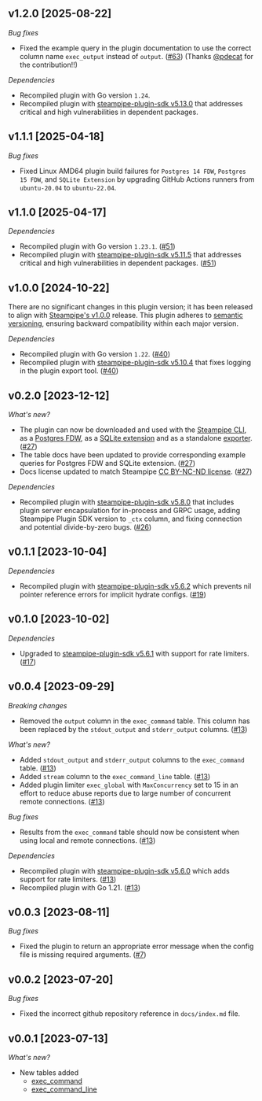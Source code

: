## v1.2.0 [2025-08-22]

_Bug fixes_

- Fixed the example query in the plugin documentation to use the correct column name `exec_output` instead of `output`. ([#63](https://github.com/turbot/steampipe-plugin-exec/pull/63)) (Thanks [@pdecat](https://github.com/pdecat) for the contribution!!)

_Dependencies_

- Recompiled plugin with Go version `1.24`.
- Recompiled plugin with [steampipe-plugin-sdk v5.13.0](https://github.com/turbot/steampipe-plugin-sdk/blob/develop/CHANGELOG.md#v5130-2025-07-21) that addresses critical and high vulnerabilities in dependent packages.

## v1.1.1 [2025-04-18]

_Bug fixes_

- Fixed Linux AMD64 plugin build failures for `Postgres 14 FDW`, `Postgres 15 FDW`, and `SQLite Extension` by upgrading GitHub Actions runners from `ubuntu-20.04` to `ubuntu-22.04`.

## v1.1.0 [2025-04-17]

_Dependencies_

- Recompiled plugin with Go version `1.23.1`. ([#51](https://github.com/turbot/steampipe-plugin-exec/pull/51))
- Recompiled plugin with [steampipe-plugin-sdk v5.11.5](https://github.com/turbot/steampipe-plugin-sdk/blob/v5.11.5/CHANGELOG.md#v5115-2025-03-31) that addresses critical and high vulnerabilities in dependent packages. ([#51](https://github.com/turbot/steampipe-plugin-exec/pull/51))

## v1.0.0 [2024-10-22]

There are no significant changes in this plugin version; it has been released to align with [Steampipe's v1.0.0](https://steampipe.io/changelog/steampipe-cli-v1-0-0) release. This plugin adheres to [semantic versioning](https://semver.org/#semantic-versioning-specification-semver), ensuring backward compatibility within each major version.

_Dependencies_

- Recompiled plugin with Go version `1.22`. ([#40](https://github.com/turbot/steampipe-plugin-exec/pull/40))
- Recompiled plugin with [steampipe-plugin-sdk v5.10.4](https://github.com/turbot/steampipe-plugin-sdk/blob/develop/CHANGELOG.md#v5104-2024-08-29) that fixes logging in the plugin export tool. ([#40](https://github.com/turbot/steampipe-plugin-exec/pull/40))

## v0.2.0 [2023-12-12]

_What's new?_

- The plugin can now be downloaded and used with the [Steampipe CLI](https://steampipe.io/docs), as a [Postgres FDW](https://steampipe.io/docs/steampipe_postgres/overview), as a [SQLite extension](https://steampipe.io/docs//steampipe_sqlite/overview) and as a standalone [exporter](https://steampipe.io/docs/steampipe_export/overview). ([#27](https://github.com/turbot/steampipe-plugin-exec/pull/27))
- The table docs have been updated to provide corresponding example queries for Postgres FDW and SQLite extension. ([#27](https://github.com/turbot/steampipe-plugin-exec/pull/27))
- Docs license updated to match Steampipe [CC BY-NC-ND license](https://github.com/turbot/steampipe-plugin-exec/blob/main/docs/LICENSE). ([#27](https://github.com/turbot/steampipe-plugin-exec/pull/27))

_Dependencies_

- Recompiled plugin with [steampipe-plugin-sdk v5.8.0](https://github.com/turbot/steampipe-plugin-sdk/blob/main/CHANGELOG.md#v580-2023-12-11) that includes plugin server encapsulation for in-process and GRPC usage, adding Steampipe Plugin SDK version to `_ctx` column, and fixing connection and potential divide-by-zero bugs. ([#26](https://github.com/turbot/steampipe-plugin-exec/pull/26))

## v0.1.1 [2023-10-04]

_Dependencies_

- Recompiled plugin with [steampipe-plugin-sdk v5.6.2](https://github.com/turbot/steampipe-plugin-sdk/blob/main/CHANGELOG.md#v562-2023-10-03) which prevents nil pointer reference errors for implicit hydrate configs. ([#19](https://github.com/turbot/steampipe-plugin-exec/pull/19))

## v0.1.0 [2023-10-02]

_Dependencies_

- Upgraded to [steampipe-plugin-sdk v5.6.1](https://github.com/turbot/steampipe-plugin-sdk/blob/main/CHANGELOG.md#v561-2023-09-29) with support for rate limiters. ([#17](https://github.com/turbot/steampipe-plugin-exec/pull/17))

## v0.0.4 [2023-09-29]

_Breaking changes_

- Removed the `output` column in the `exec_command` table. This column has been replaced by the `stdout_output` and `stderr_output` columns. ([#13](https://github.com/turbot/steampipe-plugin-exec/pull/13))

_What's new?_

- Added `stdout_output` and `stderr_output` columns to the `exec_command` table. ([#13](https://github.com/turbot/steampipe-plugin-exec/pull/13))
- Added `stream` column to the `exec_command_line` table. ([#13](https://github.com/turbot/steampipe-plugin-exec/pull/13))
- Added plugin limiter `exec_global` with `MaxConcurrency` set to 15 in an effort to reduce abuse reports due to large number of concurrent remote connections. ([#13](https://github.com/turbot/steampipe-plugin-exec/pull/13))

_Bug fixes_

- Results from the `exec_command` table should now be consistent when using local and remote connections. ([#13](https://github.com/turbot/steampipe-plugin-exec/pull/13))

_Dependencies_

- Recompiled plugin with [steampipe-plugin-sdk v5.6.0](https://github.com/turbot/steampipe-plugin-sdk/blob/main/CHANGELOG.md#v560-2023-09-27) which adds support for rate limiters. ([#13](https://github.com/turbot/steampipe-plugin-exec/pull/13))
- Recompiled plugin with Go 1.21. ([#13](https://github.com/turbot/steampipe-plugin-exec/pull/13))

## v0.0.3 [2023-08-11]

_Bug fixes_

- Fixed the plugin to return an appropriate error message when the config file is missing required arguments. ([#7](https://github.com/turbot/steampipe-plugin-exec/pull/7))

## v0.0.2 [2023-07-20]

_Bug fixes_

- Fixed the incorrect github repository reference in `docs/index.md` file.

## v0.0.1 [2023-07-13]

_What's new?_

- New tables added
  - [exec_command](https://hub.steampipe.io/plugins/turbot/exec/tables/exec_command)
  - [exec_command_line](https://hub.steampipe.io/plugins/turbot/exec/tables/exec_command_line)
